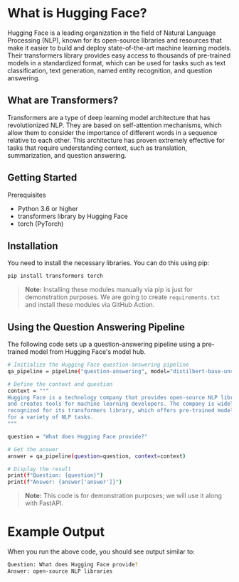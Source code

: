 # What is Hugging Face?

Hugging Face is a leading organization in the field of Natural Language Processing (NLP), known for its open-source libraries and resources that make it easier to build and deploy state-of-the-art machine learning models. Their transformers library provides easy access to thousands of pre-trained models in a standardized format, which can be used for tasks such as text classification, text generation, named entity recognition, and question answering.

## What are Transformers?

Transformers are a type of deep learning model architecture that has revolutionized NLP. They are based on self-attention mechanisms, which allow them to consider the importance of different words in a sequence relative to each other. This architecture has proven extremely effective for tasks that require understanding context, such as translation, summarization, and question answering.

## Getting Started
Prerequisites
* Python 3.6 or higher
* transformers library by Hugging Face
* torch (PyTorch)

## Installation
You need to install the necessary libraries. You can do this using pip:
```bash
pip install transformers torch
```
> **Note:** Installing these modules manually via pip is just for demonstration purposes. We are going to create `requirements.txt` and install these modules via GitHub Action.


## Using the Question Answering Pipeline
The following code sets up a question-answering pipeline using a pre-trained model from Hugging Face's model hub.

```bash
# Initialize the Hugging Face question-answering pipeline
qa_pipeline = pipeline("question-answering", model="distilbert-base-uncased-distilled-squad")

# Define the context and question
context = """
Hugging Face is a technology company that provides open-source NLP libraries 
and creates tools for machine learning developers. The company is widely 
recognized for its transformers library, which offers pre-trained models 
for a variety of NLP tasks.
"""

question = "What does Hugging Face provide?"

# Get the answer
answer = qa_pipeline(question=question, context=context)

# Display the result
print(f"Question: {question}")
print(f"Answer: {answer['answer']}")
```

> **Note:** This code is for demonstration purposes; we will use it along with FastAPI.

# Example Output
When you run the above code, you should see output similar to:

```bash
Question: What does Hugging Face provide?
Answer: open-source NLP libraries
```

